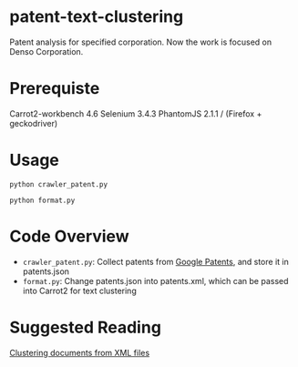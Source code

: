 # patent-text-clustering

Patent analysis for specified corporation. Now the work is focused on Denso Corporation.

# Prerequiste

Carrot2-workbench 4.6
Selenium 3.4.3
PhantomJS 2.1.1 / (Firefox + geckodriver)

# Usage

`python crawler_patent.py`

`python format.py`

# Code Overview
* `crawler_patent.py`: Collect patents from [Google Patents](https://patents.google.com), and store it in patents.json
* `format.py`: Change patents.json into patents.xml, which can be passed into Carrot2 for text clustering

# Suggested Reading

[Clustering documents from XML files](http://download.carrot2.org/head/manual/index.html#section.getting-started.xml-files)
